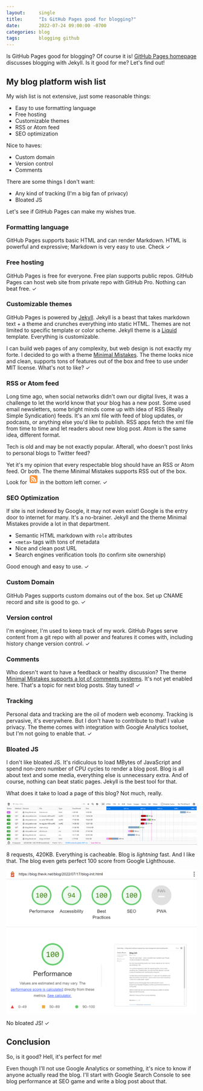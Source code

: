```yaml
---
layout:     single
title:      "Is GitHub Pages good for blogging?"
date:       2022-07-24 09:00:00 -0700
categories: blog
tags:       blogging github
---
```

Is GitHub Pages good for blogging? Of course it is!
[GitHub Pages homepage](https://pages.github.com/) discusses blogging with Jekyll.
Is it good for me? Let's find out!

## My blog platform wish list

My wish list is not extensive, just some reasonable things:

* Easy to use formatting language
* Free hosting
* Customizable themes
* RSS or Atom feed
* SEO optimization

Nice to haves:

* Custom domain
* Version control
* Comments

There are some things I don't want:

* Any kind of tracking (I'm a big fan of privacy)
* Bloated JS

Let's see if GitHub Pages can make my wishes true.

### Formatting language

GitHub Pages supports basic HTML and can render Markdown.
HTML is powerful and expressive; Markdown is very easy to use. Check &#10003;

### Free hosting

GitHub Pages is free for everyone. Free plan supports public repos. 
GitHub Pages can host web site from private repo with GitHub Pro.
Nothing can beat free. &#10003;

### Customizable themes

GitHub Pages is powered by [Jekyll](https://jekyllrb.com/).
Jekyll is a beast that takes markdown text + a theme and crunches everything into static HTML.
Themes are not limited to specific template or color scheme. 
Jekyll theme is a [Liquid](https://shopify.github.io/liquid/) template. Everything is customizable.

I can build web pages of any complexity, but web design is not exactly my forte.
I decided to go with a theme [Minimal Mistakes](https://mmistakes.github.io/minimal-mistakes/).
The theme looks nice and clean, supports tons of features out of the box and free to use under MIT license. 
What's not to like? &#10003;

### RSS or Atom feed

Long time ago, when social networks didn't own our digital lives, it was a challenge to let the world know that your 
blog has a new post. Some used email newsletters, some bright minds come up with idea of RSS (Really Simple Syndication) 
feeds. It's an xml file with feed of blog updates, or podcasts, or anything else you'd like to publish.
RSS apps fetch the xml file from time to time and let readers about new blog post.
Atom is the same idea, different format.

Tech is old and may be not exactly popular. Afterall, who doesn't post links to personal blogs to Twitter feed?

Yet it's my opinion that every respectable blog should have an RSS or Atom feed. Or both.
The theme Minimal Mistakes supports RSS out of the box. Look for ![RSS Feed Icon](/assets/images/communication-rss-icon.png)
in the bottom left corner. &#10003;

### SEO Optimization

If site is not indexed by Google, it may not even exist! Google is the entry door to internet for many.
It's a no-brainer.
Jekyll and the theme Minimal Mistakes provide a lot in that department.

* Semantic HTML markdown with `role` attributes
* `<meta>` tags with tons of metadata
* Nice and clean post URL
* Search engines verification tools (to confirm site ownership)

Good enough and easy to use. &#10003;

### Custom Domain

GitHub Pages supports custom domains out of the box. Set up CNAME record and site is good to go. &#10003;

### Version control

I'm engineer, I'm used to keep track of my work. GitHub Pages serve content from a git repo with all power and features 
it comes with, including history change version control. &#10003;

### Comments

Who doesn't want to have a feedback or healthy discussion?
The theme [Minimal Mistakes supports a lot of comments systems](https://mmistakes.github.io/minimal-mistakes/docs/configuration/#comments).
It's not yet enabled here. That's a topic for next blog posts. Stay tuned! &#10003;

### Tracking

Personal data and tracking are the oil of modern web economy. Tracking is pervasive, it's everywhere.
But I don't have to contribute to that! I value privacy.
The theme comes with integration with Google Analytics toolset, but I'm not going to enable that. &#10003;

### Bloated JS

I don't like bloated JS. It's ridiculous to load MBytes of JavaScript and spend non-zero number of CPU cycles to render
a blog post. Blog is all about text and some media, everything else is unnecessary extra.
And of course, nothing can beat static pages. Jekyll is the best tool for that.

What does it take to load a page of this blog? Not much, really.

![Blog network traffic](/assets/images/blog-network-traffic.png)

8 requests, 420KB. Everything is cacheable.
Blog is _lightning_ fast. And I like that.
The blog even gets perfect 100 score from Google Lighthouse.

![Google Lighthouse](/assets/images/blog-google-lighthouse.png)

No bloated JS! &#10003;

## Conclusion

So, is it good? Hell, it's perfect for me!

Even though I'll not use Google Analytics or something, it's nice to know if anyone actually read the blog.
I'll start with Google Search Console to see blog performance at SEO game and write a blog post about that.
